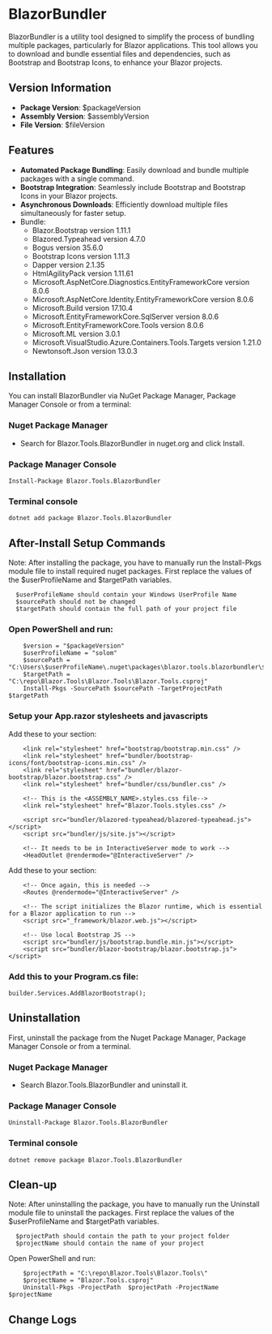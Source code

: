 # BlazorBundler

BlazorBundler is a utility tool designed to simplify the process of bundling multiple packages, particularly for Blazor applications. This tool allows you to download and bundle essential files and dependencies, such as Bootstrap and Bootstrap Icons, to enhance your Blazor projects.

## Version Information
- **Package Version**: $packageVersion
- **Assembly Version**: $assemblyVersion
- **File Version**: $fileVersion

## Features

- **Automated Package Bundling**: Easily download and bundle multiple packages with a single command.
- **Bootstrap Integration**: Seamlessly include Bootstrap and Bootstrap Icons in your Blazor projects.
- **Asynchronous Downloads**: Efficiently download multiple files simultaneously for faster setup.
- Bundle:
    - Blazor.Bootstrap version 1.11.1
    - Blazored.Typeahead version 4.7.0
    - Bogus version 35.6.0
    - Bootstrap Icons version 1.11.3
    - Dapper version 2.1.35
    - HtmlAgilityPack version 1.11.61
    - Microsoft.AspNetCore.Diagnostics.EntityFrameworkCore version 8.0.6
    - Microsoft.AspNetCore.Identity.EntityFrameworkCore version 8.0.6
    - Microsoft.Build version 17.10.4
    - Microsoft.EntityFrameworkCore.SqlServer version 8.0.6
    - Microsoft.EntityFrameworkCore.Tools version 8.0.6
    - Microsoft.ML version 3.0.1
    - Microsoft.VisualStudio.Azure.Containers.Tools.Targets version 1.21.0
    - Newtonsoft.Json version 13.0.3    

## Installation

You can install BlazorBundler via NuGet Package Manager, Package Manager Console or from a terminal:

### Nuget Package Manager
- Search for Blazor.Tools.BlazorBundler in nuget.org and click Install.

### Package Manager Console
`
Install-Package Blazor.Tools.BlazorBundler
`

### Terminal console
`
dotnet add package Blazor.Tools.BlazorBundler
`

## After-Install Setup Commands

Note: After installing the package, you have to manually run the Install-Pkgs module file to install required nuget packages.
      First replace the values of the $userProfileName and $targetPath variables.
      
      $userProfileName should contain your Windows UserProfile Name
      $sourcePath should not be changed
      $targetPath should contain the full path of your project file

### Open PowerShell and run: 

```
    $version = "$packageVersion"
    $userProfileName = "solom"
    $sourcePath = "C:\Users\$userProfileName\.nuget\packages\blazor.tools.blazorbundler\$version"
    $targetPath = "C:\repo\Blazor.Tools\Blazor.Tools\Blazor.Tools.csproj"
    Install-Pkgs -SourcePath $sourcePath -TargetProjectPath $targetPath
```
### Setup your App.razor stylesheets and javascripts

Add these to your <head> section:

```
    <link rel="stylesheet" href="bootstrap/bootstrap.min.css" />
    <link rel="stylesheet" href="bundler/bootstrap-icons/font/bootstrap-icons.min.css" />
    <link rel="stylesheet" href="bundler/blazor-bootstrap/blazor.bootstrap.css" />
    <link rel="stylesheet" href="bundler/css/bundler.css" />
    
    <!-- This is the <ASSEMBLY_NAME>.styles.css file-->
    <link rel="stylesheet" href="Blazor.Tools.styles.css" /> 

    <script src="bundler/blazored-typeahead/blazored-typeahead.js"></script>
    <script src="bundler/js/site.js"></script>
    
    <!-- It needs to be in InteractiveServer mode to work -->
    <HeadOutlet @rendermode="@InteractiveServer" />
```

Add these to your <body> section:
```
    <!-- Once again, this is needed -->
    <Routes @rendermode="@InteractiveServer" />
    
    <!-- The script initializes the Blazor runtime, which is essential for a Blazor application to run -->
    <script src="_framework/blazor.web.js"></script>

    <!-- Use local Bootstrap JS -->
    <script src="bundler/js/bootstrap.bundle.min.js"></script>
    <script src="bundler/blazor-bootstrap/blazor.bootstrap.js"></script>
```

### Add this to your Program.cs file:
`
builder.Services.AddBlazorBootstrap();
`

## Uninstallation

First, uninstall the package from the Nuget Package Manager, Package Manager Console or from a terminal.

### Nuget Package Manager 
- Search Blazor.Tools.BlazorBundler and uninstall it.

### Package Manager Console

`
Uninstall-Package Blazor.Tools.BlazorBundler
`

### Terminal console

`
dotnet remove package Blazor.Tools.BlazorBundler
`

## Clean-up
Note: After uninstalling the package, you have to manually run the Uninstall module file to uninstall the packages.
      First replace the values of the $userProfileName and $targetPath variables.

      $projectPath should contain the path to your project folder
      $projectName should contain the name of your project

Open PowerShell and run:

```
    $projectPath = "C:\repo\Blazor.Tools\Blazor.Tools\"
    $projectName = "Blazor.Tools.csproj"
    Uninstall-Pkgs -ProjectPath  $projectPath -ProjectName $projectName
```

## Change Logs



